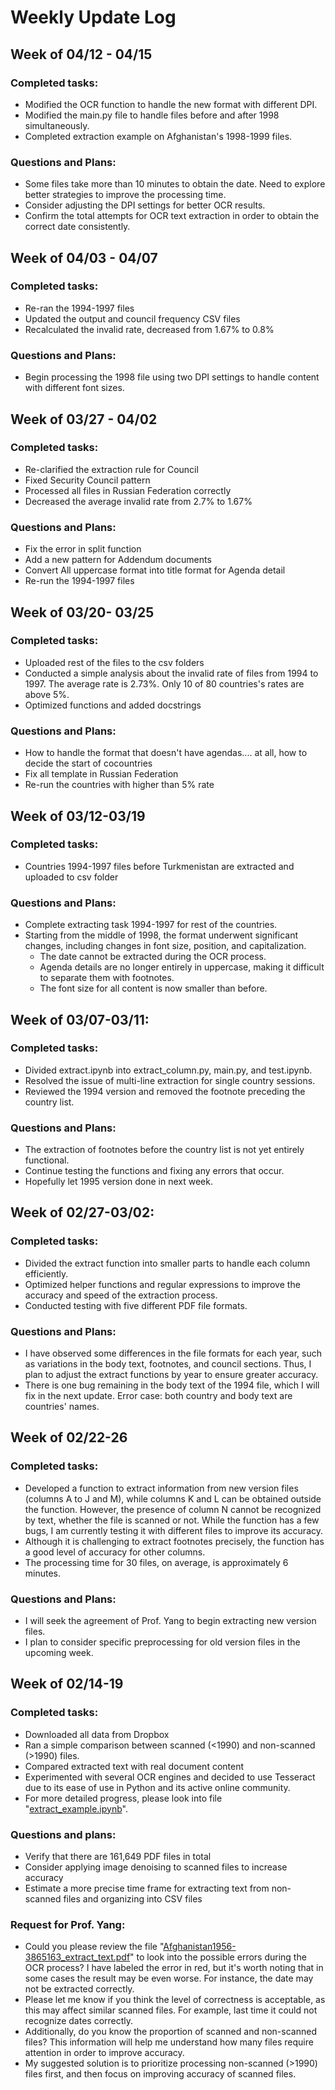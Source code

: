 # Weekly Update Log

## Week of 04/12 - 04/15

### Completed tasks:

- Modified the OCR function to handle the new format with different DPI.
- Modified the main.py file to handle files before and after 1998 simultaneously.
- Completed extraction example on Afghanistan's 1998-1999 files.

### Questions and Plans:

- Some files take more than 10 minutes to obtain the date. Need to explore better strategies to improve the processing time.
- Consider adjusting the DPI settings for better OCR results.
- Confirm the total attempts for OCR text extraction in order to obtain the correct date consistently.

## Week of 04/03 - 04/07

### Completed tasks:

- Re-ran the 1994-1997 files
- Updated the output and council frequency CSV files
- Recalculated the invalid rate, decreased from 1.67% to 0.8%

### Questions and Plans:

- Begin processing the 1998 file using two DPI settings to handle content with different font sizes.

## Week of 03/27 - 04/02

### Completed tasks:

- Re-clarified the extraction rule for Council
- Fixed Security Council pattern
- Processed all files in Russian Federation correctly
- Decreased the average invalid rate from 2.7% to 1.67%

### Questions and Plans:

- Fix the error in split function
- Add a new pattern for Addendum documents
- Convert All uppercase format into title format for Agenda detail
- Re-run the 1994-1997 files

## Week of 03/20- 03/25

### Completed tasks:

- Uploaded rest of the files to the csv folders
- Conducted a simple analysis about the invalid rate of files from 1994 to 1997. The average rate is 2.73%. Only 10 of 80 countries's rates are above 5%.
- Optimized functions and added docstrings

### Questions and Plans:

- How to handle the format that doesn't have agendas.... at all, how to decide the start of cocountries
- Fix all template in Russian Federation
- Re-run the countries with higher than 5% rate

## Week of 03/12-03/19

### Completed tasks:

- Countries 1994-1997 files before Turkmenistan are extracted and uploaded to csv folder

### Questions and Plans:

- Complete extracting task 1994-1997 for rest of the countries.
- Starting from the middle of 1998, the format underwent significant changes, including changes in font size, position, and capitalization.
  - The date cannot be extracted during the OCR process.
  - Agenda details are no longer entirely in uppercase, making it difficult to separate them with footnotes.
  - The font size for all content is now smaller than before.

## Week of 03/07-03/11:

### Completed tasks:

- Divided extract.ipynb into extract_column.py, main.py, and test.ipynb.
- Resolved the issue of multi-line extraction for single country sessions.
- Reviewed the 1994 version and removed the footnote preceding the country list.

### Questions and Plans:

- The extraction of footnotes before the country list is not yet entirely functional.
- Continue testing the functions and fixing any errors that occur.
- Hopefully let 1995 version done in next week.

## Week of 02/27-03/02:

### Completed tasks:

- Divided the extract function into smaller parts to handle each column efficiently.
- Optimized helper functions and regular expressions to improve the accuracy and speed of the extraction process.
- Conducted testing with five different PDF file formats.

### Questions and Plans:

- I have observed some differences in the file formats for each year, such as variations in the body text, footnotes, and council sections. Thus, I plan to adjust the extract functions by year to ensure greater accuracy.
- There is one bug remaining in the body text of the 1994 file, which I will fix in the next update. Error case: both country and body text are countries' names.


## Week of 02/22-26

### Completed tasks:

- Developed a function to extract information from new version files (columns A to J and M), while columns K and L can be obtained outside the function. However, the presence of column N cannot be recognized by text, whether the file is scanned or not. While the function has a few bugs, I am currently testing it with different files to improve its accuracy.
- Although it is challenging to extract footnotes precisely, the function has a good level of accuracy for other columns.
- The processing time for 30 files, on average, is approximately 6 minutes.

### Questions and Plans:
- I will seek the agreement of Prof. Yang to begin extracting new version files.
- I plan to consider specific preprocessing for old version files in the upcoming week.


## Week of 02/14-19

### Completed tasks:

- Downloaded all data from Dropbox
- Ran a simple comparison between scanned (<1990) and non-scanned (>1990) files.
- Compared extracted text with real document content
- Experimented with several OCR engines and decided to use Tesseract due to its ease of use in Python and its active online community.
- For more detailed progress, please look into file "[extract_example.ipynb](https://github.com/manyuanQ/OCR-GAUN/blob/main/extract_example.ipynb)".

### Questions and plans:

- Verify that there are 161,649 PDF files in total
- Consider applying image denoising to scanned files to increase accuracy
- Estimate a more precise time frame for extracting text from non-scanned files and organizing into CSV files

### Request for Prof. Yang:

- Could you please review the file "[Afghanistan1956-3865163_extract_text.pdf](https://github.com/manyuanQ/OCR-GAUN/blob/main/Afghanistan1956-3865163_extract_text.pdf)" to look into the possible errors during the OCR process? I have labeled the error in red, but it's worth noting that in some cases the result may be even worse. For instance, the date may not be extracted correctly.
- Please let me know if you think the level of correctness is acceptable, as this may affect similar scanned files. For example, last time it could not recognize dates correctly.
- Additionally, do you know the proportion of scanned and non-scanned files? This information will help me understand how many files require attention in order to improve accuracy.
- My suggested solution is to prioritize processing non-scanned (>1990) files first, and then focus on improving accuracy of scanned files. 
